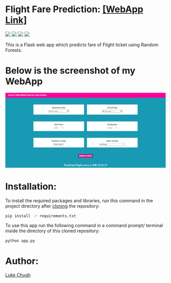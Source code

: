 # Flight Fare Prediction: [[WebApp Link]]([https://flight-price-prediction-webapp-production.up.railway.app/predict](https://lukechugh-flight-fare-prediction-webapp.up.railway.app/))

![](https://img.shields.io/badge/python-3.7-blueviolet)
![](https://img.shields.io/badge/scikit--learn-0.24.1-blue)
![](https://img.shields.io/badge/Frontend-HTML/CSS/JS-fuchsia)
![](https://img.shields.io/badge/flask-2.1.2-aquamarine)

This is a Flask web app which predicts fare of Flight ticket using Random Forests.
# Below is the screenshot of my WebApp

![Capture](https://github.com/luke-chugh/Flight-Price-Prediction-WebApp/blob/main/screenshots/1.png)

# Installation:
To install the required packages and libraries, run this command in the project directory after [cloning](https://www.howtogeek.com/451360/how-to-clone-a-github-repository/) the repository:
```bash
pip install -r requirements.txt
```
To use this app run the following command in a command prompt/ terminal inside the directory of this cloned repository:
```
python app.py
```
# Author:
[Luke Chugh](https://www.linkedin.com/in/luke-chugh-2b2043181/)
